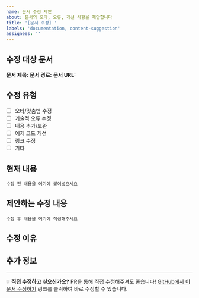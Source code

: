 ```yaml
---
name: 문서 수정 제안
about: 문서의 오타, 오류, 개선 사항을 제안합니다
title: '[문서 수정] '
labels: 'documentation, content-suggestion'
assignees: ''
---
```


## 수정 대상 문서
<!-- 자동으로 채워집니다 -->
**문서 제목:**
**문서 경로:**
**문서 URL:**

## 수정 유형
<!-- 해당하는 항목에 [x]를 표시해주세요 -->
- [ ] 오타/맞춤법 수정
- [ ] 기술적 오류 수정
- [ ] 내용 추가/보완
- [ ] 예제 코드 개선
- [ ] 링크 수정
- [ ] 기타

## 현재 내용
<!-- 수정이 필요한 현재 내용을 적어주세요 -->
```
수정 전 내용을 여기에 붙여넣으세요
```

## 제안하는 수정 내용
<!-- 어떻게 수정하면 좋을지 구체적으로 적어주세요 -->
```
수정 후 내용을 여기에 작성해주세요
```

## 수정 이유
<!-- 왜 이런 수정이 필요한지 설명해주세요 -->


## 추가 정보
<!-- 참고 링크나 추가 설명이 있다면 작성해주세요 -->


---
💡 **직접 수정하고 싶으신가요?**
PR을 통해 직접 수정해주셔도 좋습니다!
[GitHub에서 이 문서 수정하기](#) 링크를 클릭하여 바로 수정할 수 있습니다.
